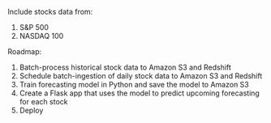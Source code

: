 Include stocks data from:

1. S&P 500
2. NASDAQ 100

Roadmap:

1. Batch-process historical stock data to Amazon S3 and Redshift
2. Schedule batch-ingestion of daily stock data to Amazon S3 and Redshift
3. Train forecasting model in Python and save the model to Amazon S3
4. Create a Flask app that uses the model to predict upcoming forecasting for each stock
5. Deploy

